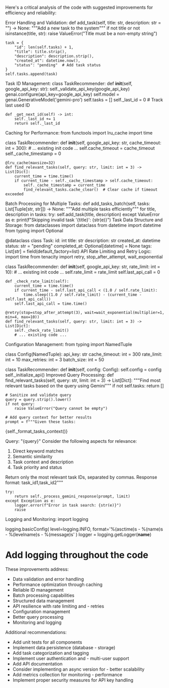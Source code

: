 Here's a critical analysis of the code with suggested improvements for efficiency and reliability:

Error Handling and Validation:
def add_task(self, title: str, description: str = "") -> None:
    """Add a new task to the system"""
    if not title or not isinstance(title, str):
        raise ValueError("Title must be a non-empty string")
        
    task = {
        "id": len(self.tasks) + 1,
        "title": title.strip(),
        "description": description.strip(),
        "created_at": datetime.now(),
        "status": "pending"  # Add task status
    }
    self.tasks.append(task)
Task ID Management:
class TaskRecommender:
    def __init__(self, google_api_key: str):
        self._validate_api_key(google_api_key)
        genai.configure(api_key=google_api_key)
        self.model = genai.GenerativeModel('gemini-pro')
        self.tasks = []
        self._last_id = 0  # Track last used ID
        
    def _get_next_id(self) -> int:
        self._last_id += 1
        return self._last_id
Caching for Performance:
from functools import lru_cache
import time

class TaskRecommender:
    def __init__(self, google_api_key: str, cache_timeout: int = 300):
        # ... existing init code ...
        self.cache_timeout = cache_timeout
        self._cache_timestamp = 0
        
    @lru_cache(maxsize=32)
    def find_relevant_tasks(self, query: str, limit: int = 3) -> List[Dict]:
        current_time = time.time()
        if current_time - self._cache_timestamp > self.cache_timeout:
            self._cache_timestamp = current_time
            find_relevant_tasks.cache_clear()  # Clear cache if timeout exceeded
Batch Processing for Multiple Tasks:
def add_tasks_batch(self, tasks: List[Tuple[str, str]]) -> None:
    """Add multiple tasks efficiently"""
    for title, description in tasks:
        try:
            self.add_task(title, description)
        except ValueError as e:
            print(f"Skipping invalid task '{title}': {str(e)}")
Task Data Structure and Storage:
from dataclasses import dataclass
from datetime import datetime
from typing import Optional

@dataclass
class Task:
    id: int
    title: str
    description: str
    created_at: datetime
    status: str = "pending"
    completed_at: Optional[datetime] = None
    tags: List[str] = field(default_factory=list)
API Rate Limiting and Retry Logic:
import time
from tenacity import retry, stop_after_attempt, wait_exponential

class TaskRecommender:
    def __init__(self, google_api_key: str, rate_limit: int = 10):
        # ... existing init code ...
        self.rate_limit = rate_limit
        self.last_api_call = 0
        
    def _check_rate_limit(self):
        current_time = time.time()
        if current_time - self.last_api_call < (1.0 / self.rate_limit):
            time.sleep((1.0 / self.rate_limit) - (current_time - self.last_api_call))
        self.last_api_call = time.time()

    @retry(stop=stop_after_attempt(3), wait=wait_exponential(multiplier=1, min=4, max=10))
    def find_relevant_tasks(self, query: str, limit: int = 3) -> List[Dict]:
        self._check_rate_limit()
        # ... existing code ...
Configuration Management:
from typing import NamedTuple

class Config(NamedTuple):
    api_key: str
    cache_timeout: int = 300
    rate_limit: int = 10
    max_retries: int = 3
    batch_size: int = 50

class TaskRecommender:
    def __init__(self, config: Config):
        self.config = config
        self._initialize_api()
Improved Query Processing:
def find_relevant_tasks(self, query: str, limit: int = 3) -> List[Dict]:
    """Find most relevant tasks based on the query using Gemini"""
    if not self.tasks:
        return []
    
    # Sanitize and validate query
    query = query.strip().lower()
    if not query:
        raise ValueError("Query cannot be empty")
        
    # Add query context for better results
    prompt = f"""Given these tasks:
{self._format_tasks_context()}

Query: "{query}"
Consider the following aspects for relevance:
1. Direct keyword matches
2. Semantic similarity
3. Task context and description
4. Task priority and status

Return only the most relevant task IDs, separated by commas.
Response format: task_id1,task_id2"""

    try:
        return self._process_gemini_response(prompt, limit)
    except Exception as e:
        logger.error(f"Error in task search: {str(e)}")
        raise
Logging and Monitoring:
import logging

logging.basicConfig(
    level=logging.INFO,
    format='%(asctime)s - %(name)s - %(levelname)s - %(message)s'
)
logger = logging.getLogger(__name__)

# Add logging throughout the code

These improvements address:
- Data validation and error handling
- Performance optimization through caching
- Reliable ID management
- Batch processing capabilities
- Structured data management
- API resilience with rate limiting and - retries
- Configuration management
- Better query processing
- Monitoring and logging

Additional recommendations:
- Add unit tests for all components
- Implement data persistence (database - storage)
- Add task categorization and tagging
- Implement user authentication and - multi-user support
- Add API documentation
- Consider implementing an async version for - better scalability
- Add metrics collection for monitoring - performance
- Implement proper security measures for API key handling